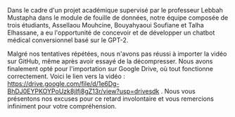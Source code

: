 Dans le cadre d'un projet académique supervisé par le professeur Lebbah Mustapha dans le module de fouille de données, notre équipe composée de trois étudiants, Assellaou Mouhcine, Bouyahyaoui Soufiane et Talha Elhassane, a eu l'opportunité de concevoir et de développer un chatbot médical conversionnel basé sur le GPT-2. 

Malgré nos tentatives répétées, nous n'avons pas réussi à importer la vidéo sur GitHub, même après avoir essayé de la décompresser. Nous avons finalement opté pour l'importation sur Google Drive, où tout fonctionne correctement. Voici le lien vers la vidéo : https://drive.google.com/file/d/1e6Dg-BhDJ0EYPKOYPoUzk8jlfj8gZ13r/view?usp=drivesdk  . Nous vous présentons nos excuses pour ce retard involontaire et vous remercions infiniment pour votre compréhension.
